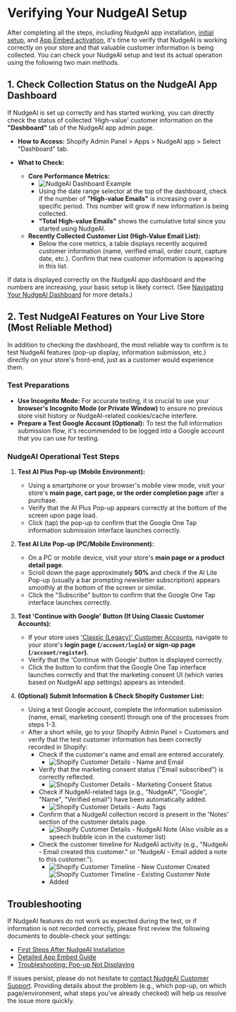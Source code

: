 # Verifying Your NudgeAI Setup

After completing all the steps, including NudgeAI app installation, [initial setup](./initial-setup.md), and [App Embed activation](./app-embed-guide.md), it's time to verify that NudgeAI is working correctly on your store and that valuable customer information is being collected. You can check your NudgeAI setup and test its actual operation using the following two main methods.

## 1. Check Collection Status on the NudgeAI App Dashboard

If NudgeAI is set up correctly and has started working, you can directly check the status of collected 'High-value' customer information on the **"Dashboard"** tab of the NudgeAI app admin page.

*   **How to Access:** Shopify Admin Panel > Apps > NudgeAI app > Select "Dashboard" tab.

*   **What to Check:**
    *   **Core Performance Metrics:**
        *   ![NudgeAI Dashboard Example](../../assets/images/dashboard.png)
        *   Using the date range selector at the top of the dashboard, check if the number of **"High-value Emails"** is increasing over a specific period. This number will grow if new information is being collected.
        *   **"Total High-value Emails"** shows the cumulative total since you started using NudgeAI.
    *   **Recently Collected Customer List (High-Value Email List):**
        *   Below the core metrics, a table displays recently acquired customer information (name, verified email, order count, capture date, etc.). Confirm that new customer information is appearing in this list.

If data is displayed correctly on the NudgeAI app dashboard and the numbers are increasing, your basic setup is likely correct. (See [Navigating Your NudgeAI Dashboard](../../analytics/dashboard-navigation.md) for more details.)

## 2. Test NudgeAI Features on Your Live Store (Most Reliable Method)

In addition to checking the dashboard, the most reliable way to confirm is to test NudgeAI features (pop-up display, information submission, etc.) directly on your store's front-end, just as a customer would experience them.

### Test Preparations

*   **Use Incognito Mode:** For accurate testing, it is crucial to use your **browser's Incognito Mode (or Private Window)** to ensure no previous store visit history or NudgeAI-related cookies/cache interfere.
*   **Prepare a Test Google Account (Optional):** To test the full information submission flow, it's recommended to be logged into a Google account that you can use for testing.

### NudgeAI Operational Test Steps

1.  **Test AI Plus Pop-up (Mobile Environment):**
    *   Using a smartphone or your browser's mobile view mode, visit your store's **main page, cart page, or the order completion page** after a purchase.
    *   Verify that the AI Plus Pop-up appears correctly at the bottom of the screen upon page load.
    *   Click (tap) the pop-up to confirm that the Google One Tap information submission interface launches correctly.

2.  **Test AI Lite Pop-up (PC/Mobile Environment):**
    *   On a PC or mobile device, visit your store's **main page or a product detail page**.
    *   Scroll down the page approximately **50%** and check if the AI Lite Pop-up (usually a bar prompting newsletter subscription) appears smoothly at the bottom of the screen or similar.
    *   Click the "Subscribe" button to confirm that the Google One Tap interface launches correctly.

3.  **Test 'Continue with Google' Button (If Using Classic Customer Accounts):**
    *   If your store uses ['Classic (Legacy)' Customer Accounts](./shopify-customer-accounts.md), navigate to your store's **login page (`/account/login`) or sign-up page (`/account/register`)**.
    *   Verify that the 'Continue with Google' button is displayed correctly.
    *   Click the button to confirm that the Google One Tap interface launches correctly and that the marketing consent UI (which varies based on NudgeAI app settings) appears as intended.

4.  **(Optional) Submit Information & Check Shopify Customer List:**
    *   Using a test Google account, complete the information submission (name, email, marketing consent) through one of the processes from steps 1-3.
    *   After a short while, go to your Shopify Admin Panel > Customers and verify that the test customer information has been correctly recorded in Shopify:
        *   Check if the customer's name and email are entered accurately.
            *   ![Shopify Customer Details - Name and Email](../../assets/images/name.png)
        *   Verify that the marketing consent status ("Email subscribed") is correctly reflected.
            *   ![Shopify Customer Details - Marketing Consent Status](../../assets/images/note_02.png)
        *   Check if NudgeAI-related tags (e.g., "NudgeAI", "Google", "Name", "Verified email") have been automatically added.
            *   ![Shopify Customer Details - Auto Tags](../../assets/images/tags.png)
        *   Confirm that a NudgeAI collection record is present in the 'Notes' section of the customer details page.
            *   ![Shopify Customer Details - NudgeAI Note](../../assets/images/note_01.png) (Also visible as a speech bubble icon in the customer list)
        *   Check the customer timeline for NudgeAI activity (e.g., "NudgeAi - Email created this customer." or "NudgeAi - Email added a note to this customer.").
            *   ![Shopify Customer Timeline - New Customer Created](../../assets/images/creat.png)
            *   ![Shopify Customer Timeline - Existing Customer Note Added](../../assets/images/timeline_customer.png)

## Troubleshooting

If NudgeAI features do not work as expected during the test, or if information is not recorded correctly, please first review the following documents to double-check your settings:

*   [First Steps After NudgeAI Installation](./initial-setup.md)
*   [Detailed App Embed Guide](./app-embed-guide.md)
*   [Troubleshooting: Pop-up Not Displaying](../../support/troubleshooting-popup-display.md)

If issues persist, please do not hesitate to [contact NudgeAI Customer Support](../../support/contacting-support.md). Providing details about the problem (e.g., which pop-up, on which page/environment, what steps you've already checked) will help us resolve the issue more quickly. 